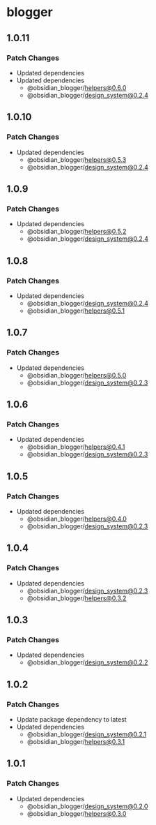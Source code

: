 # blogger

## 1.0.11

### Patch Changes

- Updated dependencies
- Updated dependencies
    - @obsidian_blogger/helpers@0.6.0
    - @obsidian_blogger/design_system@0.2.4

## 1.0.10

### Patch Changes

- Updated dependencies
    - @obsidian_blogger/helpers@0.5.3
    - @obsidian_blogger/design_system@0.2.4

## 1.0.9

### Patch Changes

- Updated dependencies
    - @obsidian_blogger/helpers@0.5.2
    - @obsidian_blogger/design_system@0.2.4

## 1.0.8

### Patch Changes

- Updated dependencies
    - @obsidian_blogger/design_system@0.2.4
    - @obsidian_blogger/helpers@0.5.1

## 1.0.7

### Patch Changes

- Updated dependencies
    - @obsidian_blogger/helpers@0.5.0
    - @obsidian_blogger/design_system@0.2.3

## 1.0.6

### Patch Changes

- Updated dependencies
    - @obsidian_blogger/helpers@0.4.1
    - @obsidian_blogger/design_system@0.2.3

## 1.0.5

### Patch Changes

- Updated dependencies
    - @obsidian_blogger/helpers@0.4.0
    - @obsidian_blogger/design_system@0.2.3

## 1.0.4

### Patch Changes

- Updated dependencies
    - @obsidian_blogger/design_system@0.2.3
    - @obsidian_blogger/helpers@0.3.2

## 1.0.3

### Patch Changes

- Updated dependencies
    - @obsidian_blogger/design_system@0.2.2

## 1.0.2

### Patch Changes

- Update package dependency to latest
- Updated dependencies
    - @obsidian_blogger/design_system@0.2.1
    - @obsidian_blogger/helpers@0.3.1

## 1.0.1

### Patch Changes

- Updated dependencies
    - @obsidian_blogger/design_system@0.2.0
    - @obsidian_blogger/helpers@0.3.0
